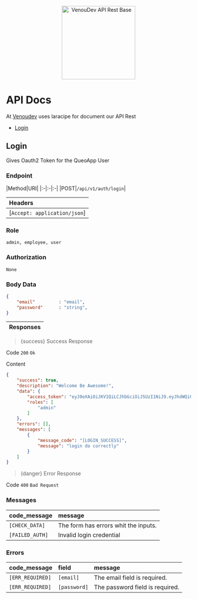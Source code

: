 <p align="center"><a href="https://venoudev.com"><img src="https://venoudev.com/img/venoudev-2.png" width="200" alt="VenouDev API Rest Base"></a>
</p>

# API Docs

At [Venoudev](https://venoudev.com) uses laracipe for document our API Rest



- [Login](#login)

<a name="login"></a>
## Login


Gives Oauth2 Token for the QueoApp User 
### Endpoint

|Method|URI|
|:-|:-|:-|
|POST|`/api/v1/auth/login`|

|Headers|
|:-|
|[`Accept: application/json`]|


### Role

```text
admin, employee, user
```
### Authorization

```text
None
```

### Body Data

```json
{
    "email"         : "email",
    "password"      : "string",
}
```

|   Responses|
|:-|

> {success} Success Response

Code `200` `Ok`

Content

```json
{
    "success": true,
    "description": "Welcome Be Awesome!",
    "data": {
        "access_token": "eyJ0eXAiOiJKV1QiLCJhbGciOiJSUzI1NiJ9.eyJhdWQiOiIxIiwianRpIjoiMjAxZWIzN2IyMTVkNTc5OWU0ZDg2NjJlNTRkYWM5OWEyNTYzMWE3OWM4MWZiMGEzNmRkMDY3NzdlN2M3ZTllZjYzMTA1ZjNiZmYwMzgxOWQiLCJpYXQiOjE1OTI2OTU4ODYsIm5iZiI6MTU5MjY5NTg4NiwiZXhwIjoxNjI0MjMxODg2LCJzdWIiOiIxIiwic2NvcGVzIjpbXX0.JgK84-CDMJ6xOQlmpnSdvtTGu0to0mDi0tjY6JhZCeGrfWSWb23SEf3rNDKbtWWiSAp3yBnP08v9J9GYrMwtx9ItYoANGn8qjSr2GVep2bK9GjjkErOkDWOIXeEw7tPxD5KD4xWXKY6_uiGX3Jj5m6EbhFsxzj1q1nIpJtGBxkVNQvg1fDtUGjc2qA5aFiqjRGDajFTPMyojyTOvf-tKhid_RWupdz5H4fBBjODMCAw4XBmqRhvT6WHv0WWAyvwoJCzAQTWqiEpctqthc-0HzpGTBxuqsdj71poowFJMtnL6r6_AYsEOn2IrDsR8tNjIBQ05iDrM6KZkHTuHVsKPo7augrwf6glpsuiASuy4Au1VlwJVUfno3xjCTcX7vsNzvqVSb6E2_0FWTTMwSHqkWQQNfI03daDOFyVej69U_4DqbN_cvcl9rZJp-WYXiB3C89Za1UwSxp8Ff9xcYowrw8vwb0PHvnPpkMTeHAnS59zLQrl5R-fqh-PKJe0gACK3W5-weJqoyE7_B-FziFqZdRhm7zwvSEZW2myEFdNOiUBeJ7OUV81a5CP1Gt7C0n5ejQhoPN5s60qHcSiYQFaKuhI_6rWLW9bNlFSqzHTA1DHYFFBQg4j6Vx-EqaAuZGw_cCYZMpF95A8C9_kLtjh1ayHhKae773BCulf_1ZEAYE",
        "roles": [
            "admin"
        ]
    },
    "errors": [],
    "messages": [
        {
            "message_code": "[LOGIN_SUCCESS]",
            "message": "login do correctly"
        }
    ]
}
```
> {danger} Error Response

Code `400` `Bad Request`

### Messages

<larecipe-badge type="info" circle icon="fa fa-commenting-o"></larecipe-badge> 

|code_message|message|
|:-|:-|
|`[CHECK_DATA]`|The form has errors whit the inputs.|
|`[FAILED_AUTH]`|Invalid login credential|

### Errors

<larecipe-badge type="danger" circle icon="fa fa-exclamation-triangle"></larecipe-badge> 

|code_message|field|message|
|:-|:-|:-|
|`[ERR_REQUIRED]`|`[email]`|The email field is required.|
|`[ERR_REQUIRED]`|`[password]`|The password field is required.|


